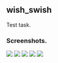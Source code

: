 ## wish_swish

Test task.

### Screenshots.

<img src="https://raw.githubusercontent.com/bytes7bytes7/wish_swish/master/screenshots/log_in.jpg">

<img src="https://raw.githubusercontent.com/bytes7bytes7/wish_swish/master/screenshots/categories.jpg">

<img src="https://raw.githubusercontent.com/bytes7bytes7/wish_swish/master/screenshots/products.jpg">

<img src="https://raw.githubusercontent.com/bytes7bytes7/wish_swish/master/screenshots/cart.jpg">

<img src="https://raw.githubusercontent.com/bytes7bytes7/wish_swish/master/screenshots/profile.jpg">